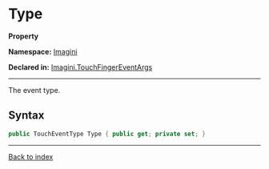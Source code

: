 # Type

**Property**

**Namespace:** [Imagini](Imagini.md)

**Declared in:** [Imagini.TouchFingerEventArgs](Imagini.TouchFingerEventArgs.md)

------



The event type.


## Syntax

```csharp
public TouchEventType Type { public get; private set; }
```

------

[Back to index](index.md)